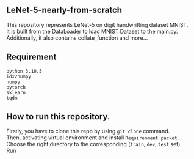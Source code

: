 ## LeNet-5-nearly-from-scratch
This repository represents LeNet-5 on digit handwritting dataset MNIST.  
It is built from the DataLoader to load MNIST Dataset to the main.py. Additionally, it also contains collate_function and more...   
## Requirement
`python 3.10.5`  
`idx2numpy`  
`numpy`  
`pytorch`   
`sklearn`   
`tqdm`   
## How to run this repository.  
Firstly, you have to clone this repo by using `git clone` command.  
Then, activating virtual environment and install `Requirenment packet`.  
Choose the right directory to the corresponding (`train`, `dev`, `test` set).  
Run  


